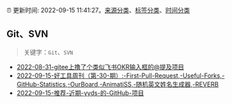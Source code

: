 :alarm_clock: 更新时间: 2022-09-15 11:41:27。[来源分类](../README.md)、[标签分类](../TAGS.md)、[时间分类](../TIMELINE.md)

## Git、SVN


> 关键字：`Git`、`SVN`



- [2022-08-31-gitee上撸了个类似飞书OKR输入框的@提及项目](https://www.zhangxinxu.com/wordpress/2022/08/gitee-feishu-okr-at-mention/) 
- [2022-09-15-好工具周刊（第-30-期）:-First-Pull-Request,-Useful-Forks,-GitHub-Statistics,-OurBoard,-AnimatiSS,-随机英文姓名生成器,-REVERB](https://www.v2ex.com/t/880322) 
- [2022-09-15-推荐-近期-yyds-的-GitHub-项目](https://toutiao.io/k/i1qkq4o) 